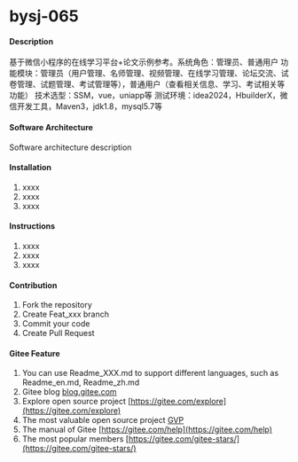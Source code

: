 # bysj-065

#### Description
基于微信小程序的在线学习平台+论文示例参考。系统角色：管理员、普通用户
功能模块：管理员（用户管理、名师管理、视频管理、在线学习管理、论坛交流、试卷管理、试题管理、考试管理等），普通用户（查看相关信息、学习、考试相关等功能）
技术选型：SSM，vue，uniapp等
测试环境：idea2024，HbuilderX，微信开发工具，Maven3，jdk1.8，mysql5.7等

#### Software Architecture
Software architecture description

#### Installation

1.  xxxx
2.  xxxx
3.  xxxx

#### Instructions

1.  xxxx
2.  xxxx
3.  xxxx

#### Contribution

1.  Fork the repository
2.  Create Feat_xxx branch
3.  Commit your code
4.  Create Pull Request


#### Gitee Feature

1.  You can use Readme\_XXX.md to support different languages, such as Readme\_en.md, Readme\_zh.md
2.  Gitee blog [blog.gitee.com](https://blog.gitee.com)
3.  Explore open source project [https://gitee.com/explore](https://gitee.com/explore)
4.  The most valuable open source project [GVP](https://gitee.com/gvp)
5.  The manual of Gitee [https://gitee.com/help](https://gitee.com/help)
6.  The most popular members  [https://gitee.com/gitee-stars/](https://gitee.com/gitee-stars/)
